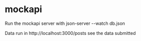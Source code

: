 # mockapi

Run the mockapi server with json-server --watch db.json

Data run in http://localhost:3000/posts see the data submitted
